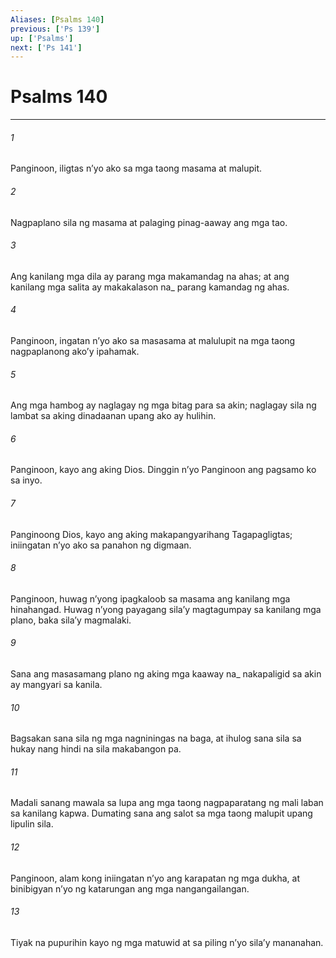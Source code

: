 ```yaml
---
Aliases: [Psalms 140]
previous: ['Ps 139']
up: ['Psalms']
next: ['Ps 141']
---
```

# Psalms 140

***






















###### 1 










Panginoon, iligtas nʼyo ako sa mga taong masama at malupit. 





















###### 2 










Nagpaplano sila ng masama at palaging pinag-aaway ang mga tao. 





















###### 3 










Ang kanilang mga dila ay parang mga makamandag na ahas; at ang kanilang mga salita ay makakalason na_ parang kamandag ng ahas. 





















###### 4 










Panginoon, ingatan nʼyo ako sa masasama at malulupit na mga taong nagpaplanong akoʼy ipahamak. 





















###### 5 










Ang mga hambog ay naglagay ng mga bitag para sa akin; naglagay sila ng lambat sa aking dinadaanan upang ako ay hulihin. 





















###### 6 










Panginoon, kayo ang aking Dios. Dinggin nʼyo Panginoon ang pagsamo ko sa inyo. 





















###### 7 










Panginoong Dios, kayo ang aking makapangyarihang Tagapagligtas; iniingatan nʼyo ako sa panahon ng digmaan. 





















###### 8 










Panginoon, huwag nʼyong ipagkaloob sa masama ang kanilang mga hinahangad. Huwag nʼyong payagang silaʼy magtagumpay sa kanilang mga plano, baka silaʼy magmalaki. 





















###### 9 










Sana ang masasamang plano ng aking mga kaaway na_ nakapaligid sa akin ay mangyari sa kanila. 





















###### 10 










Bagsakan sana sila ng mga nagniningas na baga, at ihulog sana sila sa hukay nang hindi na sila makabangon pa. 





















###### 11 










Madali sanang mawala sa lupa ang mga taong nagpaparatang ng mali laban sa kanilang kapwa. Dumating sana ang salot sa mga taong malupit upang lipulin sila. 





















###### 12 










Panginoon, alam kong iniingatan nʼyo ang karapatan ng mga dukha, at binibigyan nʼyo ng katarungan ang mga nangangailangan. 





















###### 13 










Tiyak na pupurihin kayo ng mga matuwid at sa piling nʼyo silaʼy mananahan.
